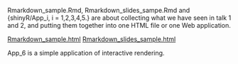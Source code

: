 Rmarkdown_sample.Rmd, Rmarkdown_slides_sampe.Rmd and {shinyR/App_i, i = 1,2,3,4,5.} are about collecting what we have seen in talk 1 and 2, and putting them together into one HTML file or one Web application.

[Rmarkdown_sample.html](http://htmlpreview.github.io/?https://github.com/kcf-jackson/unimelb_DataVis/blob/master/DataVis_R_packages/talk_3/Rmarkdown_sample.html)
[Rmarkdown_slides_sample.html](http://htmlpreview.github.io/?https://github.com/kcf-jackson/unimelb_DataVis/blob/master/DataVis_R_packages/talk_3/Rmarkdown_slides_sample.html)

App_6 is a simple application of interactive rendering.